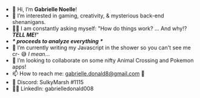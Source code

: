 - 👋 Hi, I’m <b>Gabrielle Noelle</b>!
- 👀 I’m interested in gaming, creativity, & mysterious back-end shenanigans.
- 🧙‍♀️ I am constantly asking myself: "How do things work? ... And why!? <b><i>TELL ME!</i></b>"
- <i><b>* proceeds to analyze everything *</b></i>
- 🌱 I’m currently writing my Javascript in the shower so you can't see me cr- 😅 <i>I mean</i>...
- 💞️ I’m looking to collaborate on some nifty Animal Crossing and Pokemon apps!
- 📫 How to reach me: gabrielle.donald8@gmail.com 📨
- 👾 Discord: SulkyMarsh #1115
- 👩‍💻 LinkedIn: gabrielledonald008

<!---
gabriellenoelle/gabriellenoelle is a ✨ special ✨ repository because its `README.md` (this file) appears on your GitHub profile.
You can click the Preview link to take a look at your changes.
--->

